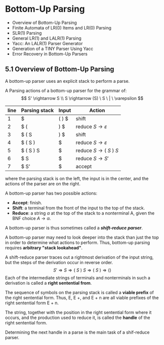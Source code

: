 # Bottom-Up Parsing

- Overview of Bottom-Up Parsing
- Finite Automata of LR(0) Items and LR(0) Parsing
- SLR(1) Parsing
- General LR(1) and LALR(1) Parsing
- Yacc: An LALR(1) Parser Generator
- Generation of a TINY Parser Using Yacc
- Error Recovery in Bottom-Up Parsers



## 5.1 Overview of Bottom-Up Parsing

A bottom-up parser uses an explicit stack to perform a parse.

A Parsing actions of a bottom-up parser for the grammar of:
$$
S' \rightarrow S \\
S \rightarrow (S) \ S \  | \ \varepsilon
$$

| line | Parsing stack | Input | Action                             |
| ---- | ------------- | ----- | ---------------------------------- |
| 1    | $             | ( ) $ | shift                              |
| 2    | $ (           | ) $   | reduce $S \rightarrow \varepsilon$ |
| 3    | $ ( S         | ) $   | shift                              |
| 4    | $ ( S )       | $     | reduce $S \rightarrow \varepsilon$ |
| 5    | $ ( S ) S     | $     | reduce $S \rightarrow (\ S\ )\ S$  |
| 6    | $ S           | $     | reduce $S \rightarrow S'$          |
| 7    | $ S'          | $     | accept                             |

where the parsing stack is on the left, the input is in the center, and the actions of the parser are on the right.

A bottom-up parser has two possible actions:

- **Accept**: finish.
- **Shift**: a terminal from the front of the input to the top of the stack.
- **Reduce**: a string $\alpha$ at the top of the stack to a nonterminal A, given the BNF choice $A \rightarrow \alpha$.

A bottom-up parser is thus sometimes called a ***shift-reduce parser***.

A bottom-up parser may need to look deeper into the stack than just the top in order to determine what actions to perform. Thus, bottom-up parsing requires **arbitrary "stack lookahead"**.

A shift-reduce parser traces out a rightmost derivation of the input string, but the steps of the derivation occur in reverse order. 
$$
S' \Rightarrow S \Rightarrow (\ S\ )\ S\Rightarrow (\ S\ ) \Rightarrow ()
$$
Each of the intermediate strings of terminals and nonterminals in such a derivation is called a **right sentential from**.

The sequence of symbols on the parsing stack is called a **viable prefix** of the right sentential form. Thus, E, E +, and E + n are all viable prefixes of the right sentential form E + n.

The string, together with the position in the right sentential form where it occurs, and the production used to reduce it, is called the **handle** of the right sentential form.

Determining the next handle in a parse is the main task of a shif-reduce parser.
